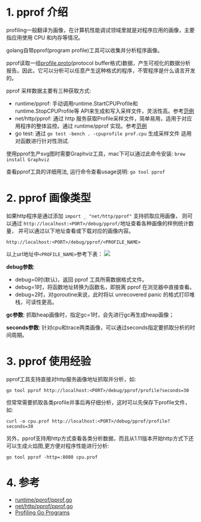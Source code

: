 <!---
markmeta_title: golang性能分析工具pprof介绍
markmeta_author: 望哥
markmeta_date: 2018-09-26 21:41:42
markmeta_tags: golang,pprof,performance
markmeta_categories: 工具
-->



# 1. pprof 介绍

profiling一般翻译为画像，在计算机性能调试领域里就是对程序应用的画像，主要指应用使用 CPU 和内存等情况。

golang自带pprof(program profile)工具可以收集并分析程序画像。

pprof读取一组[profile.proto](https://github.com/google/pprof/blob/master/proto/profile.proto)(protocol buffer格式)数据，产生可视化的数据分析报告。因此，它可以分析可以任意产生这种格式的程序，不管程序是什么语言开发的。

pprof 采样数据主要有三种获取方式:
- runtime/pprof: 手动调用runtime.StartCPUProfile和runtime.StopCPUProfile等 API来生成和写入采样文件，灵活性高。参考[范例](https://golang.org/pkg/runtime/pprof/)
- net/http/pprof: 通过 http 服务获取Profile采样文件，简单易用，适用于对应用程序的整体监控。通过 runtime/pprof 实现。参考[范例](https://golang.org/pkg/net/http/pprof/)
- go test: 通过 `go test -bench . -cpuprofile prof.cpu` 生成采样文件 适用对函数进行针对性测试.

使用pprof生产svg图时需要Graphviz工具，mac下可以通过此命令安装: `brew install Graphviz`

查看pprof工具的详细用法, 运行命令查看usage说明: `go tool pprof`

# 2. pprof 画像类型

如果http程序是通过添加 `import _ "net/http/pprof"` 支持抓取应用画像，
则可以通过 `http://localhost:<PORT>/debug/pprof/`地址查看各种画像的样例统计数量，
并可以通过以下地址查看或下载对应的画像内容。

```
http://localhost:<PORT>/debug/pprof/<PROFILE_NAME>
```

以上url地址中`<PROFILE_NAME>`参考下表：
![](http://blog.sisopipo.com/media/files/golang/pprof/pprof-profiles.jpg)

**debug参数**:
- debug=0时(默认)，返回 pprof 工具所需数据格式文件。
- debug=1时，将函数地址转换为函数名，即脱离 pprof 在浏览器中直接查看。
- debug=2时，对goroutine来说，此时将以 unrecovered panic 的格式打印堆栈，可读性更高。

**gc参数**: 抓取heap画像时，指定gc=1时，会先进行gc再生成heap画像；

**seconds参数**: 针对cpu和trace两类画像，可以通过seconds指定要抓取分析的时间周期。

# 3. pprof 使用经验

pprof工具支持直接对http服务画像地址抓取并分析，如:

```
go tool pprof http://localhost:<PORT>/debug/pprof/profile?seconds=30
```

但常常需要抓取各类profile并事后再仔细分析，这时可以先保存下profile文件，如:

```
curl -o cpu.prof http://localhost:<PORT>/debug/pprof/profile?seconds=30
```

另外，pprof支持用http方式查看各类分析数据，而且从1.11版本开始http方式下还可以生成火焰图,更方便对程序性能进行分析:

```
go tool pprof -http=:8080 cpu.prof
```

# 4. 参考

- [runtime/pprof/pprof.go](https://github.com/golang/go/blob/master/src/runtime/pprof/pprof.go)
- [net/http/pprof/pprof.go](https://github.com/golang/go/blob/master/src/net/http/pprof/pprof.go)
- [Profiling Go Programs](https://blog.golang.org/profiling-go-programs)



